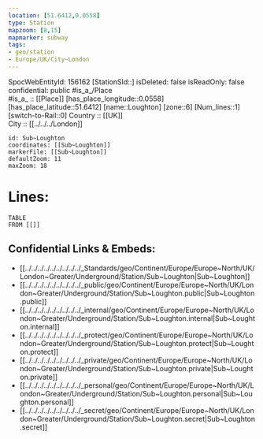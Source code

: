 ```yaml
---
location: [51.6412,0.0558] 
type: Station 
mapzoom: [8,15] 
mapmarker: subway 
tags:
- geo/station
- Europe/UK/City~London
---
```

SpocWebEntityId: 156162
[StationSId::] 
isDeleted: false
isReadOnly: false
confidential: public
#is_a_/Place  
#is_a_ :: [[Place]] 
[has_place_longitude::0.0558] 
[has_place_latitude::51.6412] 
[name::Loughton] 
[zone::6] 
[Num_lines::1] 
[switch-to-Rail::0] 
Country :: [[UK]]  
City :: [[../../../London]]  


```leaflet
id: Sub~Loughton
coordinates: [[Sub~Loughton]] 
markerFile: [[Sub~Loughton]] 
defaultZoom: 11 
maxZoom: 18
```


# Lines: 
```dataview
TABLE 
FROM [[]] 
```

## Confidential Links & Embeds: 
- [[../../../../../../../../../_Standards/geo/Continent/Europe/Europe~North/UK/London~Greater/Underground/Station/Sub~Loughton|Sub~Loughton]] 
- [[../../../../../../../../../_public/geo/Continent/Europe/Europe~North/UK/London~Greater/Underground/Station/Sub~Loughton.public|Sub~Loughton.public]] 
- [[../../../../../../../../../_internal/geo/Continent/Europe/Europe~North/UK/London~Greater/Underground/Station/Sub~Loughton.internal|Sub~Loughton.internal]] 
- [[../../../../../../../../../_protect/geo/Continent/Europe/Europe~North/UK/London~Greater/Underground/Station/Sub~Loughton.protect|Sub~Loughton.protect]] 
- [[../../../../../../../../../_private/geo/Continent/Europe/Europe~North/UK/London~Greater/Underground/Station/Sub~Loughton.private|Sub~Loughton.private]] 
- [[../../../../../../../../../_personal/geo/Continent/Europe/Europe~North/UK/London~Greater/Underground/Station/Sub~Loughton.personal|Sub~Loughton.personal]] 
- [[../../../../../../../../../_secret/geo/Continent/Europe/Europe~North/UK/London~Greater/Underground/Station/Sub~Loughton.secret|Sub~Loughton.secret]] 
